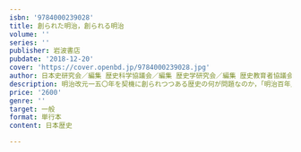 ```yaml
---
isbn: '9784000239028'
title: 創られた明治，創られる明治
volume: ''
series: ''
publisher: 岩波書店
pubdate: '2018-12-20'
cover: 'https://cover.openbd.jp/9784000239028.jpg'
author: 日本史研究会／編集 歴史科学協議会／編集 歴史学研究会／編集 歴史教育者協議会／編集
description: 明治改元一五〇年を契機に創られつつある歴史の何が問題なのか，「明治百年」との比較を踏まえ検証する．
price: '2600'
genre: ''
target: 一般
format: 単行本
content: 日本歴史

---
```

